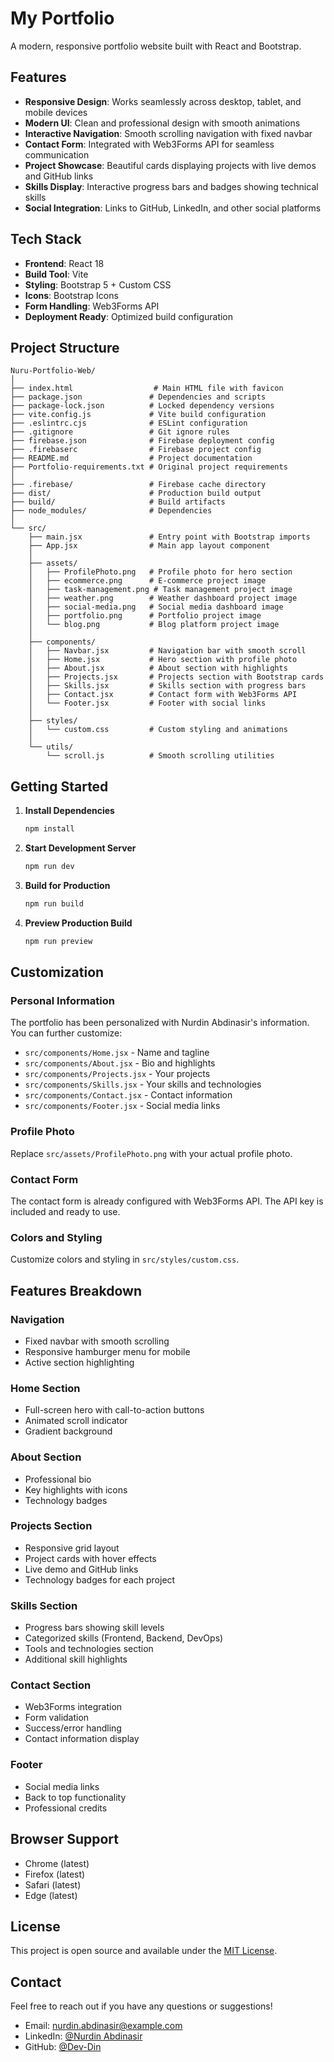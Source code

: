 # My Portfolio

A modern, responsive portfolio website built with React and Bootstrap.

## Features

- **Responsive Design**: Works seamlessly across desktop, tablet, and mobile devices
- **Modern UI**: Clean and professional design with smooth animations
- **Interactive Navigation**: Smooth scrolling navigation with fixed navbar
- **Contact Form**: Integrated with Web3Forms API for seamless communication
- **Project Showcase**: Beautiful cards displaying projects with live demos and GitHub links
- **Skills Display**: Interactive progress bars and badges showing technical skills
- **Social Integration**: Links to GitHub, LinkedIn, and other social platforms

## Tech Stack

- **Frontend**: React 18
- **Build Tool**: Vite
- **Styling**: Bootstrap 5 + Custom CSS
- **Icons**: Bootstrap Icons
- **Form Handling**: Web3Forms API
- **Deployment Ready**: Optimized build configuration

## Project Structure

```
Nuru-Portfolio-Web/
│
├── index.html                  # Main HTML file with favicon
├── package.json               # Dependencies and scripts
├── package-lock.json          # Locked dependency versions
├── vite.config.js             # Vite build configuration
├── .eslintrc.cjs              # ESLint configuration
├── .gitignore                 # Git ignore rules
├── firebase.json              # Firebase deployment config
├── .firebaserc                # Firebase project config
├── README.md                  # Project documentation
├── Portfolio-requirements.txt # Original project requirements
│
├── .firebase/                 # Firebase cache directory
├── dist/                      # Production build output
├── build/                     # Build artifacts
├── node_modules/              # Dependencies
│
└── src/
    ├── main.jsx               # Entry point with Bootstrap imports
    ├── App.jsx                # Main app layout component
    │
    ├── assets/
    │   ├── ProfilePhoto.png   # Profile photo for hero section
    │   ├── ecommerce.png      # E-commerce project image
    │   ├── task-management.png # Task management project image
    │   ├── weather.png        # Weather dashboard project image
    │   ├── social-media.png   # Social media dashboard image
    │   ├── portfolio.png      # Portfolio project image
    │   └── blog.png           # Blog platform project image
    │
    ├── components/
    │   ├── Navbar.jsx         # Navigation bar with smooth scroll
    │   ├── Home.jsx           # Hero section with profile photo
    │   ├── About.jsx          # About section with highlights
    │   ├── Projects.jsx       # Projects section with Bootstrap cards
    │   ├── Skills.jsx         # Skills section with progress bars
    │   ├── Contact.jsx        # Contact form with Web3Forms API
    │   └── Footer.jsx         # Footer with social links
    │
    ├── styles/
    │   └── custom.css         # Custom styling and animations
    │
    └── utils/
        └── scroll.js          # Smooth scrolling utilities
```

## Getting Started

1. **Install Dependencies**

   ```bash
   npm install
   ```

2. **Start Development Server**

   ```bash
   npm run dev
   ```

3. **Build for Production**

   ```bash
   npm run build
   ```

4. **Preview Production Build**
   ```bash
   npm run preview
   ```

## Customization

### Personal Information

The portfolio has been personalized with Nurdin Abdinasir's information. You can further customize:

- `src/components/Home.jsx` - Name and tagline
- `src/components/About.jsx` - Bio and highlights
- `src/components/Projects.jsx` - Your projects
- `src/components/Skills.jsx` - Your skills and technologies
- `src/components/Contact.jsx` - Contact information
- `src/components/Footer.jsx` - Social media links

### Profile Photo

Replace `src/assets/ProfilePhoto.png` with your actual profile photo.

### Contact Form

The contact form is already configured with Web3Forms API. The API key is included and ready to use.

### Colors and Styling

Customize colors and styling in `src/styles/custom.css`.

## Features Breakdown

### Navigation

- Fixed navbar with smooth scrolling
- Responsive hamburger menu for mobile
- Active section highlighting

### Home Section

- Full-screen hero with call-to-action buttons
- Animated scroll indicator
- Gradient background

### About Section

- Professional bio
- Key highlights with icons
- Technology badges

### Projects Section

- Responsive grid layout
- Project cards with hover effects
- Live demo and GitHub links
- Technology badges for each project

### Skills Section

- Progress bars showing skill levels
- Categorized skills (Frontend, Backend, DevOps)
- Tools and technologies section
- Additional skill highlights

### Contact Section

- Web3Forms integration
- Form validation
- Success/error handling
- Contact information display

### Footer

- Social media links
- Back to top functionality
- Professional credits

## Browser Support

- Chrome (latest)
- Firefox (latest)
- Safari (latest)
- Edge (latest)

## License

This project is open source and available under the [MIT License](LICENSE).

## Contact

Feel free to reach out if you have any questions or suggestions!

- Email: nurdin.abdinasir@example.com
- LinkedIn: [@Nurdin Abdinasir](https://ke.linkedin.com/in/nurdin-abdinasir-1b1a9b367)
- GitHub: [@Dev-Din](https://github.com/Dev-Din)
